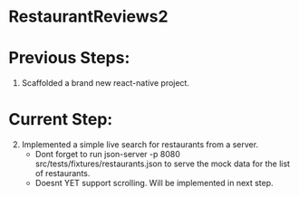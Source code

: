 # RestaurantReviews2

# Previous Steps:

1. Scaffolded a brand new react-native project.

# Current Step:

2. Implemented a simple live search for restaurants from a server.
   - Dont forget to run json-server -p 8080 src/tests/fixtures/restaurants.json to serve the mock data for the list of restaurants.
   - Doesnt YET support scrolling. Will be implemented in next step.
